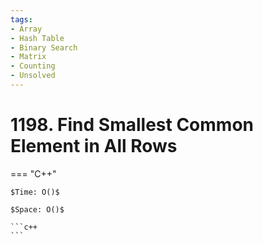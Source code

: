```yaml
---
tags:
- Array
- Hash Table
- Binary Search
- Matrix
- Counting
- Unsolved
---
```



# 1198. Find Smallest Common Element in All Rows

=== "C++"

    $Time: O()$

    $Space: O()$

    ```c++
    ```